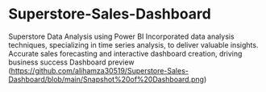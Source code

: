 # Superstore-Sales-Dashboard
Superstore Data Analysis using Power BI
Incorporated data analysis techniques, specializing in time series analysis, to deliver valuable insights. Accurate sales forecasting and interactive dashboard creation, driving business success
Dashboard preview (https://github.com/alihamza30519/Superstore-Sales-Dashboard/blob/main/Snapshot%20of%20Dashboard.png)
